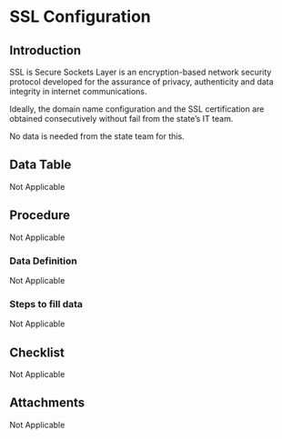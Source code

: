 # SSL Configuration

## Introduction

SSL is Secure Sockets Layer is an encryption-based network security protocol developed for the assurance of privacy, authenticity and data integrity in internet communications.

Ideally, the domain name configuration and the SSL certification are obtained consecutively without fail from the state’s IT team.

No data is needed from the state team for this.

## Data Table

Not Applicable

## Procedure

Not Applicable

### Data Definition

Not Applicable

### Steps to fill data

Not Applicable

## Checklist

Not Applicable

## Attachments

Not Applicable

